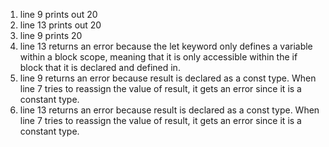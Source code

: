1. line 9 prints out 20
2. line 13 prints out 20
3. line 9 prints 20
4. line 13 returns an error because the let keyword only defines a variable within a block scope, meaning that it is only accessible within the if block that it is declared and defined in.
5. line 9 returns an error because result is declared as a const type. When line 7 tries to reassign the value of result, it gets an error since it is a constant type.
6. line 13 returns an error because result is declared as a const type. When line 7 tries to reassign the value of result, it gets an error since it is a constant type.